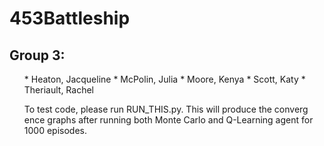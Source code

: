 # 453Battleship
## Group 3:
<ul>
* Heaton, Jacqueline
* McPolin, Julia
* Moore, Kenya
* Scott, Katy
* Theriault, Rachel

To test code, please run RUN_THIS.py. This will produce the converg ence graphs after running both Monte Carlo and Q-Learning agent for 1000 episodes.
